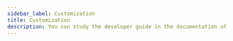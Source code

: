 ```yaml
---
sidebar_label: Customization
title: Customization
description: You can study the developer guide in the documentation of the JavaScript Kanban library. Browse API reference, try out code examples and live demos.
---
```

